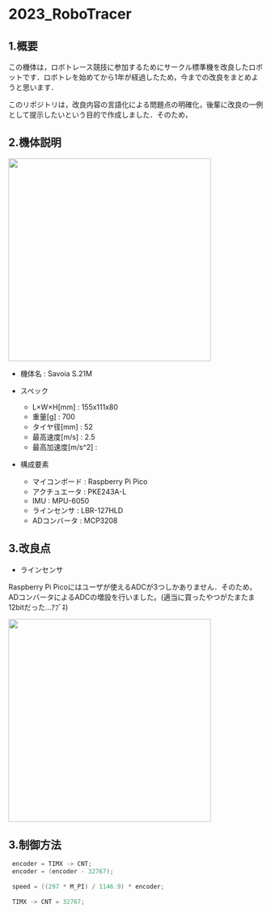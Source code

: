 # 2023_RoboTracer
## 1.概要
この機体は，ロボトレース競技に参加するためにサークル標準機を改良したロボットです．ロボトレを始めてから1年が経過したため，今までの改良をまとめようと思います．

このリポジトリは，改良内容の言語化による問題点の明確化，後輩に改良の一例として提示したいという目的で作成しました．そのため，

## 2.機体説明
<img src="https://github.com/MasA-23/2023_RoboTracer/assets/147514546/5d4b12e6-783b-444a-a7d2-bf73ace43d1b" width="400px">


- 機体名 : Savoia S.21M


- スペック
  - L×W×H[mm] : 155x111x80
  - 重量[g] : 700
  - タイヤ径[mm] : 52
  - 最高速度[m/s] : 2.5
  - 最高加速度[m/s^2] : 


- 構成要素
  - マイコンボード : Raspberry Pi Pico
  - アクチュエータ : PKE243A-L
  - IMU : MPU-6050
  - ラインセンサ : LBR-127HLD
  - ADコンバータ : MCP3208
    
## 3.改良点
- ラインセンサ
  
Raspberry Pi Picoにはユーザが使えるADCが3つしかありません．そのため，ADコンバータによるADCの増設を行いました。(適当に買ったやつがたまたま12bitだった…ｱﾌﾞﾈ)

<img src="https://github.com/MasA-23/2023_RoboTracer/assets/147514546/81f3ebca-04ac-492f-b433-5287070fb427" width="400px">

## 3.制御方法


 ```Swift
  encoder = TIMX -> CNT;
  encoder = (encoder - 32767);
  
  speed = ((297 * M_PI) / 1146.9) * encoder;
  
  TIMX -> CNT = 32767;
  ```
